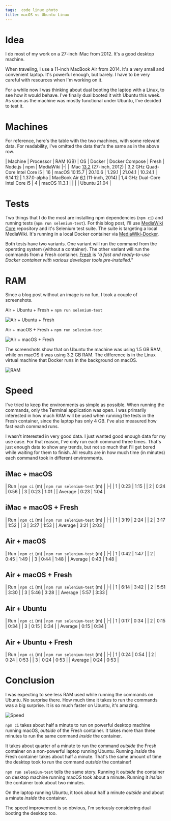 ```yaml
---
tags:  code linux photo
title: macOS vs Ubuntu Linux
---
```

# Idea

I do most of my work on a 27-inch iMac from 2012. It's a good desktop machine.

When traveling, I use a 11-inch MacBook Air from 2014. It's a very small and convenient laptop. It's powerful enough, but barely. I have to be very careful with resources when I'm working on it.

For a while now I was thinking about dual booting the laptop with a Linux, to see how it would behave. I've finally dual booted it with Ubuntu this week. As soon as the machine was mostly functional under Ubuntu, I've decided to test it.

# Machines

For reference, here's the table with the two machines, with some relevant data. For readability, I've omitted the data that's the same as in the above row.

| Machine | Processor | RAM (GB) | OS | Docker | Docker Compose | Fresh | Node.js | npm | MediaWiki
|-|
| iMac [13,2](https://support.apple.com/en-us/HT201634) (27-inch, 2012) | 3,2 GHz Quad-Core Intel Core i5 | 16 | macOS 10.15.7 | 20.10.6 | 1.29.1 | 21.04.1 | 10.24.1 | 6.14.12 | 1.37.0-alpha
| MacBook Air [6,1](https://support.apple.com/en-us/HT201862) (11-inch, 2014) | 1,4 GHz Dual-Core Intel Core i5 | 4 | macOS 11.3.1
| | | | Ubuntu 21.04 |

# Tests

Two things that I do the most are installing npm dependencies (`npm ci`) and running tests (`npm run selenium-test`). For this blog post, I'll use [MediaWiki Core](https://gerrit.wikimedia.org/g/mediawiki/core) repository and it's Selenium test suite. The suite is targeting a local MediaWiki. It's running in a local Docker container via [MediaWiki-Docker](https://www.mediawiki.org/wiki/MediaWiki-Docker).

Both tests have two variants. One variant will run the command from the operating system (without a container). The other variant will run the commands from a Fresh container. [Fresh](https://gerrit.wikimedia.org/g/fresh) is *"a fast and ready-to-use Docker container with various developer tools pre-installed."*

# RAM

Since a blog post without an image is no fun, I took a couple of screenshots.

Air + Ubuntu + Fresh + `npm run selenium-test`

![Air + Ubuntu + Fresh](/assets/macos-vs-ubuntu/ubuntu.png "Air + Ubuntu + Fresh")

Air + macOS + Fresh + `npm run selenium-test`

![Air + macOS + Fresh](/assets/macos-vs-ubuntu/macos.png "Air + macOS + Fresh")

The screenshots show that on Ubuntu the machine was using 1.5 GB RAM, while on macOS it was using 3.2 GB RAM. The difference is in the Linux virtual machine that Docker runs in the background on macOS.

![RAM](/assets/macos-vs-ubuntu/ram.png "RAM")

# Speed

I've tried to keep the environments as simple as possible. When running the commands, only the Terminal application was open. I was primarily interested in how much RAM will be used when running the tests in the Fresh container, since the laptop has only 4 GB. I've also measured how fast each command runs.

I wasn't interested in very good data. I just wanted good enough data for my use case. For that reason, I've only run each command three times. That's just enough data to show any trends, but not so much that I'll get bored while waiting for them to finish. All results are in how much time (in minutes) each command took in different environments.

## iMac + macOS

| Run | `npm ci` (m) | `npm run selenium-test` (m) |
|-|
| 1 | 0:23 | 1:15 |
| 2 | 0:24 | 0:56 |
| 3 | 0:23 | 1:01 |
| Average | 0:23 | 1:04 |

## iMac + macOS + Fresh

| Run | `npm ci` (m) | `npm run selenium-test` (m) |
|-|
| 1 | 3:19 | 2:24 |
| 2 | 3:17 | 1:52 |
| 3 | 3:27 | 1:53 |
| Average | 3:21 | 2:03 |

## Air + macOS

| Run | `npm ci` (m) | `npm run selenium-test` (m) |
|-|
| 1 | 0:42 | 1:47 |
| 2 | 0:45 | 1:49 |
| 3 | 0:44 | 1:48 |
| Average | 0:43 | 1:48 |

## Air + macOS + Fresh

| Run | `npm ci` (m) | `npm run selenium-test` (m) |
|-|
| 1 | 6:14 | 3:42 |
| 2 | 5:51 | 3:30 |
| 3 | 5:46 | 3:28 |
| Average | 5:57 | 3:33 |

## Air + Ubuntu

| Run | `npm ci` (m) | `npm run selenium-test` (m) |
|-|
| 1 | 0:17 | 0:34 |
| 2 | 0:15 | 0:34 |
| 3 | 0:15 | 0:34 |
| Average | 0:15 | 0:34 |

## Air + Ubuntu + Fresh

| Run | `npm ci` (m) | `npm run selenium-test` (m) |
|-|
| 1 | 0:24 | 0:54 |
| 2 | 0:24 | 0:53 |
| 3 | 0:24 | 0:53 |
| Average | 0:24 | 0:53 |

# Conclusion

I was expecting to see less RAM used while running the commands on Ubuntu. No surprise there. How much time it takes to run the commands was a big surprise. It is so much faster on Ubuntu, it's amazing.

![Speed](/assets/macos-vs-ubuntu/speed.png "Speed")

`npm ci` takes about half a minute to run on powerful desktop machine running macOS, *outside* of the Fresh container. It takes more than three minutes to run the same command *inside* the container.

It takes about quarter of a minute to run the command *outside* the Fresh container on a non-powerful laptop running Ubuntu. Running *inside* the Fresh container takes about half a minute. That's the same amount of time the desktop took to run the command *outside* the container!

`npm run selenium-test` tells the same story. Running it *outside* the container on desktop machine running macOS took about a minute. Running it *inside* the container took about two minutes.

On the laptop running Ubuntu, it took about half a minute *outside* and about a minute *inside* the container.

The speed improvement is so obvious, I'm seriously considering dual booting the desktop too.
